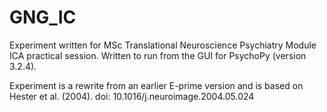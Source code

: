 # GNG_IC
Experiment written for MSc Translational Neuroscience Psychiatry Module ICA practical session. Written to run from the GUI for PsychoPy (version 3.2.4). 

Experiment is a rewrite from an earlier E-prime version and is based on Hester et al. (2004). doi: 10.1016/j.neuroimage.2004.05.024
